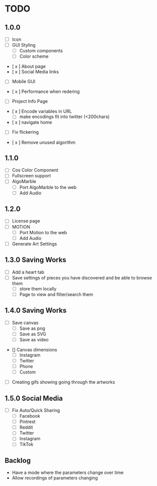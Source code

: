 # TODO

## 1.0.0

- [ ] Icon
- [ ] GUI Styling
  - [ ] Custom components
  - [ ] Color scheme
- [ x ] About page
- [ x ] Social Media links
- [ ] Mobile GUI
- [ x ] Performance when redering
- [ ] Project Info Page
- [ x ] Encode variables in URL
  - [ ] make encodings fit into twitter (<200chars)
- [ x ] navigate home
- [ ] Fix flickering
- [ x ] Remove unused algorithm

## 1.1.0

- [ ] Cos Color Component
- [ ] Fullscreen support
- [ ] AlgoMarble
  - [ ] Port AlgoMarble to the web
  - [ ] Add Audio

## 1.2.0

- [ ] License page
- [ ] MOTION
  - [ ] Port Motion to the web
  - [ ] Add Audio
- [ ] Generate Art Settings

## 1.3.0 Saving Works

- [ ] Add a heart tab
- [ ] Save settings of pieces you have discovered and be able to browse them
  - [ ] store them locally
  - [ ] Page to view and filter/search them

## 1.4.0 Saving Works

- [ ] Save canvas
  - [ ] Save as png
  - [ ] Save as SVG
  - [ ] Save as video
- [] Canvas dimensions
  - [ ] Instagram
  - [ ] Twitter
  - [ ] Phone
  - [ ] Custom
- [ ] Creating gifs showing going through the artworks

## 1.5.0 Social Media

- [ ] Fix Auto/Quick Sharing
  - [ ] Facebook
  - [ ] Pintrest
  - [ ] Reddit
  - [ ] Twitter
  - [ ] Instagram
  - [ ] TikTok

## Backlog

- Have a mode where the parameters change over time
- Allow recordings of parameters changing
